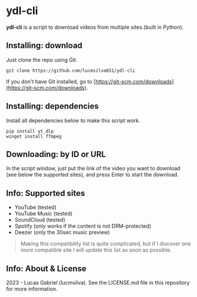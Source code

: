 # ydl-cli
**ydl-cli** is a script to download videos from multiple sites.(built in Python).
 
## Installing: download
Just clone the repo using Git.
```
git clone https://github.com/lucmsilva651/ydl-cli
```
If you don't have Git installed, go to [https://git-scm.com/downloads](https://git-scm.com/downloads).

## Installing: dependencies
Install all dependencies below to make this script work.
```
pip install yt_dlp
winget install ffmpeg
```

## Downloading: by ID or URL
In the script window, just put the link of the video you want to download (see below the supported sites), and press Enter to start the download.

## Info: Supported sites
- YouTube (tested)
- YouTube Music (tested)
- SoundCloud (tested)
- Spotify (only works if the content is not DRM-protected)
- Deezer (only the 30sec music preview)
> Making this compatibility list is quite complicated, but if I discover one more compatible site I will update this list as soon as possible.

## Info: About & License
2023 - Lucas Gabriel (lucmsilva). See the LICENSE.md file in this repository for more information.